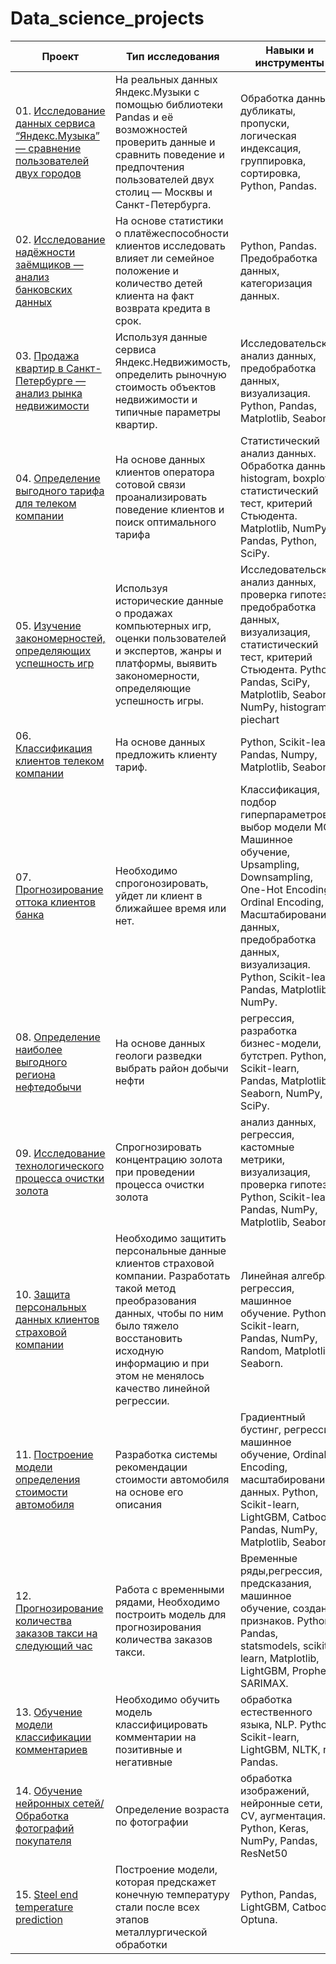 # Data_science_projects

		
| Проект | Тип исследования| Навыки и инструменты |
|----------|----------|----------|
|01. [Исследование данных сервиса “Яндекс.Музыка” — сравнение пользователей двух городов](https://github.com/Asket-on/Data_science_projects/tree/main/01_big_city_music)|На реальных данных Яндекс.Музыки c помощью библиотеки Pandas и её возможностей проверить данные и сравнить поведение и предпочтения пользователей двух столиц — Москвы и Санкт-Петербурга.|Обработка данных, дубликаты, пропуски, логическая индексация, группировка, сортировка, Python, Pandas. |
| 02.  [Исследование надёжности заёмщиков — анализ банковских данных](https://github.com/Asket-on/Data_science_projects/tree/main/02_borrowers_reliability)| На основе статистики о платёжеспособности клиентов исследовать влияет ли семейное положение и количество детей клиента на факт возврата кредита в срок.| Python, Pandas. Предобработка данных, категоризация данных.|
| 03. [Продажа квартир в Санкт-Петербурге — анализ рынка недвижимости](https://github.com/Asket-on/Data_science_projects/tree/main/03_real_state_EDA)| Используя данные сервиса Яндекс.Недвижимость, определить рыночную стоимость объектов недвижимости и типичные параметры квартир.|Исследовательский анализ данных, предобработка данных, визуализация. Python, Pandas, Matplotlib, Seaborn. |
| 04. [Определение выгодного тарифа для телеком компании](https://github.com/Asket-on/Data_science_projects/tree/main/04_tariff_telecom_analysis) |На основе данных клиентов оператора сотовой связи проанализировать поведение клиентов и поиск оптимального тарифа|Статистический анализ данных. Обработка данных, histogram, boxplot, статистический тест, критерий Стьюдента. Matplotlib, NumPy, Pandas, Python, SciPy.|
| 05. [Изучение закономерностей, определяющих успешность игр](https://github.com/Asket-on/Data_science_projects/tree/main/05_game_sales_forecast)| Используя исторические данные о продажах компьютерных игр, оценки пользователей и экспертов, жанры и платформы, выявить закономерности, определяющие успешность игры.|Исследовательский анализ данных, проверка гипотез, предобработка данных, визуализация, статистический тест, критерий Стьюдента. Python, Pandas, SciPy, Matplotlib, Seaborn, NumPy, histogram, piechart|
| 06. [Классификация клиентов телеком компании](https://github.com/Asket-on/Data_science_projects/tree/main/06_Tariff_recommendation)| На основе данных предложить клиенту тариф.| Python, Scikit-learn, Pandas, Numpy, Matplotlib, Seaborn|
| 07. [Прогнозирование оттока клиентов банка](https://github.com/Asket-on/Data_science_projects/tree/main/07_Customer_churn)| Необходимо спрогонозировать, уйдет ли клиент в ближайшее время или нет.| Классификация, подбор гиперпараметров, выбор модели МО, Машинное обучение, Upsampling, Downsampling, One-Hot Encoding, Ordinal Encoding, Масштабирование данных, предобработка данных, визуализация. Python, Scikit-learn, Pandas, Matplotlib, NumPy.|
| 08. [Определение наиболее выгодного региона нефтедобычи](https://github.com/Asket-on/Data_science_projects/tree/main/08_oil_well_location) | На основе данных геологи разведки выбрать район добычи нефти  |регрессия, разработка бизнес-модели, бутстреп. Python, Scikit-learn, Pandas, Matplotlib, Seaborn, NumPy, SciPy. |
| 09. [Исследование технологического процесса очистки золота](https://github.com/Asket-on/Data_science_projects/tree/main/09_recovery_of_gold_%20from_ore) |Спрогнозировать концентрацию золота при проведении процесса очистки золота |анализ данных, регрессия, кастомные метрики, визуализация, проверка гипотез. Python, Scikit-learn, Pandas, NumPy, Matplotlib, Seaborn |
| 10. [Защита персональных данных клиентов страховой компании](https://github.com/Asket-on/Data_science_projects/tree/main/10_insurance)| Необходимо защитить персональные данные клиентов страховой компании. Разработать такой метод преобразования данных, чтобы по ним было тяжело восстановить исходную информацию и при этом не менялось качество линейной регрессии.|Линейная алгебра, регрессия, машинное обучение. Python, Scikit-learn, Pandas, NumPy, Random, Matplotlib, Seaborn. |
| 11. [Построение модели определения стоимости автомобиля](https://github.com/Asket-on/Data_science_projects/tree/main/11_cost_of_cars) | Разработка системы рекомендации стоимости автомобиля на основе его описания |Градиентный бустинг, регрессия, машинное обучение, Ordinal Encoding, масштабирование данных.  Python, Scikit-learn, LightGBM, Catboost, Pandas, NumPy, Matplotlib, Seaborn. |
| 12. [Прогнозирование количества заказов такси на следующий час](https://github.com/Asket-on/Data_science_projects/tree/main/12_taxi) | Работа с временными рядами, Необходимо построить модель для прогнозирования количества заказов такси. |Временные ряды,регрессия, предсказания, машинное обучение, создание признаков.  Python, Pandas, statsmodels, scikit-learn, Matplotlib, LightGBM, Prophet, SARIMAX. |
| 13. [Обучение модели классификации комментариев](https://github.com/Asket-on/Data_science_projects/tree/main/13_toxic_comment) | Необходимо обучить модель классифицировать комментарии на позитивные и негативные |обработка естественного языка, NLP.  Python, Scikit-learn, LightGBM, NLTK, re, Pandas.|
| 14. [Обучение нейронных сетей/Обработка фотографий покупателя](https://github.com/Asket-on/Data_science_projects/tree/main/14_image_age_recognition)| Определение возраста по фотографии|обработка изображений, нейронные сети, CV, аугментация. Python, Keras, NumPy, Pandas, ResNet50|
| 15. [Steel end temperature prediction](https://github.com/Asket-on/Data_science_projects/tree/main/15_steel_temperature)| Построение модели, которая предскажет конечную температуру стали после всех этапов металлургической обработки| Python, Pandas, LightGBM, Catboost, Optuna.|

